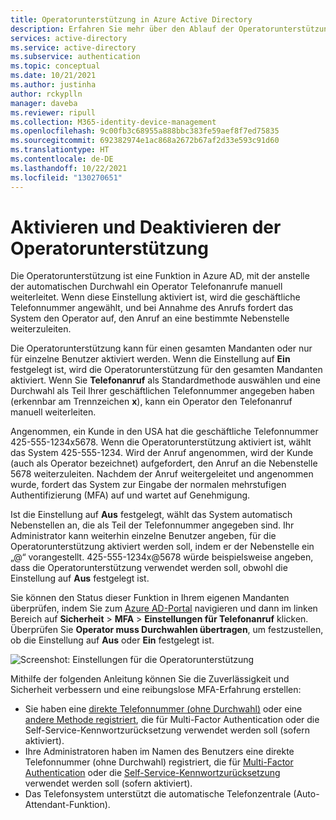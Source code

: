 ```yaml
---
title: Operatorunterstützung in Azure Active Directory
description: Erfahren Sie mehr über den Ablauf der Operatorunterstützungsfunktion in Azure Active Directory
services: active-directory
ms.service: active-directory
ms.subservice: authentication
ms.topic: conceptual
ms.date: 10/21/2021
ms.author: justinha
author: rckyplln
manager: daveba
ms.reviewer: ripull
ms.collection: M365-identity-device-management
ms.openlocfilehash: 9c00fb3c68955a888bbc383fe59aef8f7ed75835
ms.sourcegitcommit: 692382974e1ac868a2672b67af2d33e593c91d60
ms.translationtype: HT
ms.contentlocale: de-DE
ms.lasthandoff: 10/22/2021
ms.locfileid: "130270651"
---
```

# <a name="how-to-enable-and-disable-operator-assistance"></a>Aktivieren und Deaktivieren der Operatorunterstützung

Die Operatorunterstützung ist eine Funktion in Azure AD, mit der anstelle der automatischen Durchwahl ein Operator Telefonanrufe manuell weiterleitet. Wenn diese Einstellung aktiviert ist, wird die geschäftliche Telefonnummer angewählt, und bei Annahme des Anrufs fordert das System den Operator auf, den Anruf an eine bestimmte Nebenstelle weiterzuleiten.

Die Operatorunterstützung kann für einen gesamten Mandanten oder nur für einzelne Benutzer aktiviert werden. Wenn die Einstellung auf **Ein** festgelegt ist, wird die Operatorunterstützung für den gesamten Mandanten aktiviert. Wenn Sie **Telefonanruf** als Standardmethode auswählen und eine Durchwahl als Teil Ihrer geschäftlichen Telefonnummer angegeben haben (erkennbar am Trennzeichen **x**), kann ein Operator den Telefonanruf manuell weiterleiten.

Angenommen, ein Kunde in den USA hat die geschäftliche Telefonnummer 425-555-1234x5678. Wenn die Operatorunterstützung aktiviert ist, wählt das System 425-555-1234. Wird der Anruf angenommen, wird der Kunde (auch als Operator bezeichnet) aufgefordert, den Anruf an die Nebenstelle 5678 weiterzuleiten. Nachdem der Anruf weitergeleitet und angenommen wurde, fordert das System zur Eingabe der normalen mehrstufigen Authentifizierung (MFA) auf und wartet auf Genehmigung.

Ist die Einstellung auf **Aus** festgelegt, wählt das System automatisch Nebenstellen an, die als Teil der Telefonnummer angegeben sind. Ihr Administrator kann weiterhin einzelne Benutzer angeben, für die Operatorunterstützung aktiviert werden soll, indem er der Nebenstelle ein „@“ vorangestellt. 425-555-1234x@5678 würde beispielsweise angeben, dass die Operatorunterstützung verwendet werden soll, obwohl die Einstellung auf **Aus** festgelegt ist.

Sie können den Status dieser Funktion in Ihrem eigenen Mandanten überprüfen, indem Sie zum [Azure AD-Portal](https://ms.portal.azure.com/#blade/Microsoft_AAD_IAM/ActiveDirectoryMenuBlade) navigieren und dann im linken Bereich auf **Sicherheit** > **MFA** > **Einstellungen für Telefonanruf** klicken. Überprüfen Sie **Operator muss Durchwahlen übertragen**, um festzustellen, ob die Einstellung auf **Aus** oder **Ein** festgelegt ist. 

![Screenshot: Einstellungen für die Operatorunterstützung](./media/concept-authentication-operator-assistance/settings.png)

Mithilfe der folgenden Anleitung können Sie die Zuverlässigkeit und Sicherheit verbessern und eine reibungslose MFA-Erfahrung erstellen:

- Sie haben eine [direkte Telefonnummer (ohne Durchwahl)](https://aka.ms/mfasetup) oder eine [andere Methode registriert](concept-authentication-methods.md), die für Multi-Factor Authentication oder die Self-Service-Kennwortzurücksetzung verwendet werden soll (sofern aktiviert). 
- Ihre Administratoren haben im Namen des Benutzers eine direkte Telefonnummer (ohne Durchwahl) registriert, die für [Multi-Factor Authentication](howto-mfa-userdevicesettings.md#add-authentication-methods-for-a-user) oder die [Self-Service-Kennwortzurücksetzung](tutorial-enable-sspr.md) verwendet werden soll (sofern aktiviert). 
- Das Telefonsystem unterstützt die automatische Telefonzentrale (Auto-Attendant-Funktion). 
 

